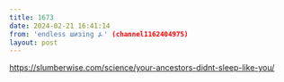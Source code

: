```yaml
---
title: 1673
date: 2024-02-21 16:41:14
from: 'endless шизing ⍼' (channel1162404975)
layout: post
---
```


<https://slumberwise.com/science/your-ancestors-didnt-sleep-like-you/>
